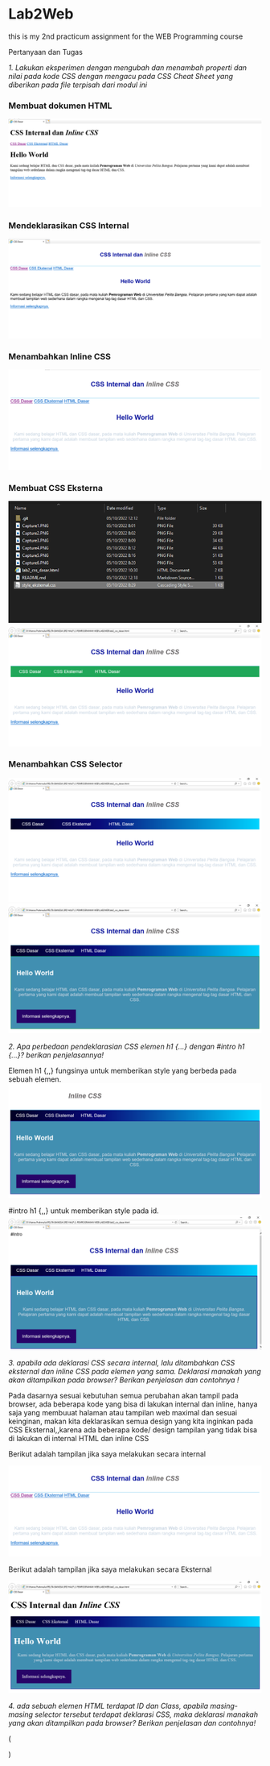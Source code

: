 # Lab2Web
this is my 2nd practicum assignment for the WEB Programming course

Pertanyaan dan Tugas 
<p> <i> 1. Lakukan eksperimen dengan mengubah dan menambah properti dan nilai pada kode CSS 
dengan mengacu pada CSS Cheat Sheet yang diberikan pada file terpisah dari modul ini </i><br/></p>

### Membuat dokumen HTML
<img src="Capture1.PNG"  />

### Mendeklarasikan CSS Internal
<img src="Capture2.PNG"  />

### Menambahkan Inline CSS
<img src="Capture3.PNG"   />

### Membuat CSS Eksterna
<img src="Capture4(1).PNG"/> 
<img src="Capture4.PNG"   />

###  Menambahkan CSS Selector
<img src="Capture5.PNG"   />
<img src="Capture6.PNG"   />

<p> <i> 2. Apa perbedaan pendeklarasian CSS elemen h1 {...} dengan #intro h1 {...}? berikan 
penjelasannya! </i><br/></p>

<p> Elemen h1 {,,} fungsinya untuk memberikan style yang berbeda pada sebuah elemen.
<img src="Capture_Tanpa Intro.PNG"   />
  
<p> #intro h1 {,,} untuk memberikan style pada id.
 <img src="Capture7.PNG"   />
  
<p> <i> 3. apabila ada deklarasi CSS secara internal, lalu ditambahkan CSS eksternal dan inline CSS pada 
elemen yang sama. Deklarasi manakah yang akan ditampilkan pada browser? Berikan penjelasan dan contohnya ! </i><br/></p>

<p> Pada dasarnya sesuai kebutuhan semua perubahan akan tampil pada browser, ada beberapa kode yang bisa di lakukan internal dan inline, hanya saja yang membuuat halaman atau tampilan web maximal dan sesuai keinginan, makan kita deklarasikan semua design yang kita inginkan pada CSS Eksternal,,karena ada beberapa kode/ design tampilan yang tidak bisa di lakukan di internal HTML dan inline CSS</p>

<p> Berikut adalah tampilan jika saya melakukan secara internal</p>
<img src="Capture8_CSS Internal.PNG"  />

<p> Berikut adalah tampilan jika saya melakukan secara Eksternal</p>
 <img src="Capture8_CSS Eksternal.PNG"  /> 

<p> <i> 4.  ada sebuah elemen HTML terdapat ID dan Class, apabila masing-masing selector tersebut 
terdapat deklarasi CSS, maka deklarasi manakah yang akan ditampilkan pada browser? 
Berikan penjelasan dan contohnya! </i><br/></p> ( <p id="paragraf-1" class="text-paragraf"> )














